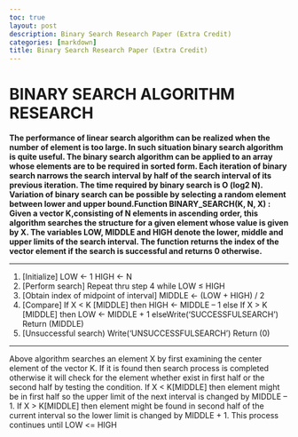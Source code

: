 ```yaml
---
toc: true
layout: post
description: Binary Search Research Paper (Extra Credit)
categories: [markdown]
title: Binary Search Research Paper (Extra Credit)
---
```



# BINARY SEARCH ALGORITHM RESEARCH

**The performance of linear search algorithm can be realized when the number of element is too large. In such situation binary search algorithm is quite useful. The binary search algorithm can be applied to an array whose elements are to be required in sorted form. Each iteration of binary search narrows the search interval by half of the search interval of its previous iteration. The time required by binary search is O (log2 N). Variation of binary search can be possible by selecting a random element between lower and upper bound.Function BINARY_SEARCH(K, N, X) : Given a vector K,consisting of N elements in ascending order, this algorithm searches the structure for a given element whose value is given by X. The variables LOW, MIDDLE and HIGH denote the lower, middle and upper limits of the search interval. The function returns the index of the vector element if the search is successful and returns 0 otherwise.**


-----------------------------

1. [Initialize]
LOW ← 1
HIGH ← N
2. [Perform search]
Repeat thru step 4 while LOW ≤ HIGH
3. [Obtain index of midpoint of interval]
MIDDLE ← (LOW + HIGH) / 2
4. [Compare]
If X < K [MIDDLE]
then HIGH ← MIDDLE – 1
else If X > K [MIDDLE]
 then LOW ← MIDDLE + 1
elseWrite(‘SUCCESSFULSEARCH’)
 Return (MIDDLE)
5. [Unsuccessful search)
Write(‘UNSUCCESSFULSEARCH’)
Return (0)

----------------------------------

Above algorithm searches an element X by first examining
the center element of the vector K. If it is found then search
process is completed otherwise it will check for the element
whether exist in first half or the second half by testing the
condition. If X < K[MIDDLE] then element might be in first
half so the upper limit of the next interval is changed by
MIDDLE – 1. If X > K[MIDDLE] then element might be
found in second half of the current interval so the lower limit
is changed by MIDDLE + 1. This process continues until
LOW <= HIGH
